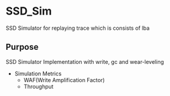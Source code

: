 # SSD_Sim
SSD Simulator for replaying trace which is consists of lba

## Purpose
SSD Simulator Implementation with write, gc and wear-leveling
- Simulation Metrics
    - WAF(Write Amplification Factor)
    - Throughput